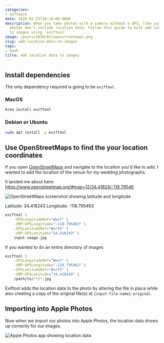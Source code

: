 ```yaml
---
categories:
- software
date: 2020-02-25T10:16:00-0800
description: When you take photos with a camera without a GPS, like say, a DSLR, the
  photos don't include location data. Follow this guide to bulk add location data
  to images using `exiftool`
image: /posts/2020/02/openstreetmaps.png
slug: add-location-data-to-images
tags:
- bash
title: Add location data to images
---
```

 

## Install dependencies

The only dependency required is going to be `exiftool`.

### MacOS

```bash
brew install exiftool
``` 
 
### Debian or Ubuntu

```bash
sudo apt install -y exiftool
```

## Use OpenStreetMaps to find the your location coordinates 

If you open [OpenStreetMaps](https://www.openstreetmap.org) and navigate to the location you'd like to add. I wanted to add the location of the venue for my wedding photographs. 

It landed me about here: https://www.openstreetmap.org/#map=12/34.41824/-118.79546

![OpenStreetMaps screenshot showing latitude and longitude](/posts/2020/02/openstreetmaps-lat-long.png)

Latitude: 34.418243
Longitude: -118.795463

```bash
exiftool \
    -GPSLongitudeRef="West" \
    -XMP:GPSLongitude="-118.795463" \
    -GPSLatitudeRef="North" \
    -XMP:GPSLatitude="34.418243" \
    input-image.jpg
```

If you wanted to do an entire directory of images

```bash
exiftool \
    -GPSLongitudeRef="West" \
    -XMP:GPSLongitude="-118.795463" \
    -GPSLatitudeRef="North" \
    -XMP:GPSLatitude="34.418243" \
    /path/to/**/*.jpg
```

Exiftool adds the location data to the photo by altering the file in place while also creating a copy of the original file(s) at `{input-file-name}-original`.

## Importing into Apple Photos

Now when we import our photos into Apple Photos, the location data shows up correctly for our images.
 
![Apple Photos app showing location data](/posts/2020/02/apple-photos-location-data.png)

